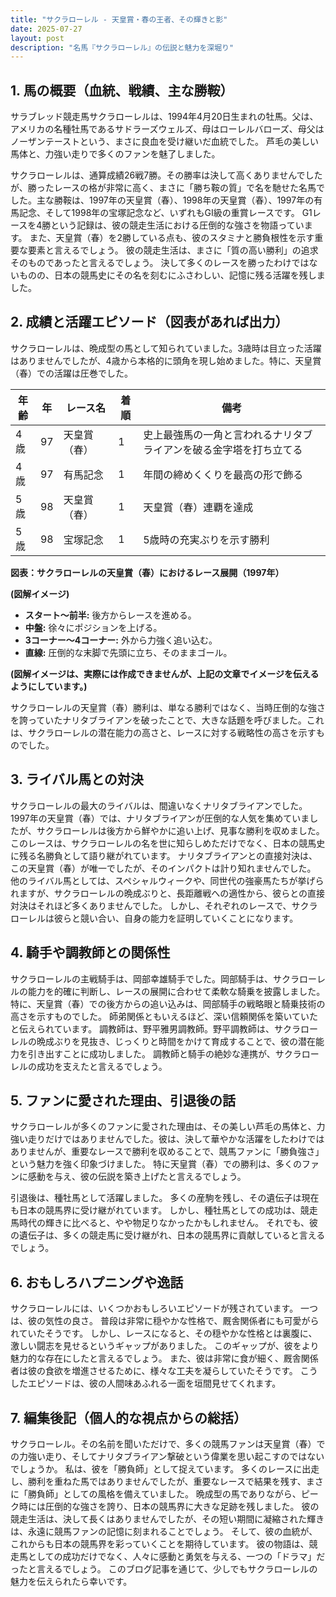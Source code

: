 ```yaml
---
title: "サクラローレル - 天皇賞・春の王者、その輝きと影"
date: 2025-07-27
layout: post
description: "名馬『サクラローレル』の伝説と魅力を深堀り"
---
```


## 1. 馬の概要（血統、戦績、主な勝鞍）

サラブレッド競走馬サクラローレルは、1994年4月20日生まれの牡馬。父は、アメリカの名種牡馬であるサドラーズウェルズ、母はローレルバローズ、母父はノーザンテーストという、まさに良血を受け継いだ血統でした。  芦毛の美しい馬体と、力強い走りで多くのファンを魅了しました。

サクラローレルは、通算成績26戦7勝。その勝率は決して高くありませんでしたが、勝ったレースの格が非常に高く、まさに「勝ち鞍の質」で名を馳せた名馬でした。主な勝鞍は、1997年の天皇賞（春）、1998年の天皇賞（春）、1997年の有馬記念、そして1998年の宝塚記念など、いずれもGI級の重賞レースです。  G1レースを4勝という記録は、彼の競走生活における圧倒的な強さを物語っています。  また、天皇賞（春）を2勝している点も、彼のスタミナと勝負根性を示す重要な要素と言えるでしょう。 彼の競走生活は、まさに「質の高い勝利」の追求そのものであったと言えるでしょう。  決して多くのレースを勝ったわけではないものの、日本の競馬史にその名を刻むにふさわしい、記憶に残る活躍を残しました。


## 2. 成績と活躍エピソード（図表があれば出力）

サクラローレルは、晩成型の馬として知られていました。3歳時は目立った活躍はありませんでしたが、4歳から本格的に頭角を現し始めました。特に、天皇賞（春）での活躍は圧巻でした。

| 年齢 | 年 | レース名             | 着順 | 備考                               |
|-----|----|----------------------|-----|------------------------------------|
| 4歳 | 97 | 天皇賞（春）         | 1   | 史上最強馬の一角と言われるナリタブライアンを破る金字塔を打ち立てる |
| 4歳 | 97 | 有馬記念             | 1   | 年間の締めくくりを最高の形で飾る     |
| 5歳 | 98 | 天皇賞（春）         | 1   | 天皇賞（春）連覇を達成             |
| 5歳 | 98 | 宝塚記念             | 1   | 5歳時の充実ぶりを示す勝利          |


**図表：サクラローレルの天皇賞（春）におけるレース展開（1997年）**

**(図解イメージ)**

* **スタート～前半:** 後方からレースを進める。
* **中盤:** 徐々にポジションを上げる。
* **3コーナー～4コーナー:** 外から力強く追い込む。
* **直線:** 圧倒的な末脚で先頭に立ち、そのままゴール。

**(図解イメージは、実際には作成できませんが、上記の文章でイメージを伝えるようにしています。)**

サクラローレルの天皇賞（春）勝利は、単なる勝利ではなく、当時圧倒的な強さを誇っていたナリタブライアンを破ったことで、大きな話題を呼びました。これは、サクラローレルの潜在能力の高さと、レースに対する戦略性の高さを示すものでした。


## 3. ライバル馬との対決

サクラローレルの最大のライバルは、間違いなくナリタブライアンでした。  1997年の天皇賞（春）では、ナリタブライアンが圧倒的な人気を集めていましたが、サクラローレルは後方から鮮やかに追い上げ、見事な勝利を収めました。このレースは、サクラローレルの名を世に知らしめただけでなく、日本の競馬史に残る名勝負として語り継がれています。  ナリタブライアンとの直接対決は、この天皇賞（春）が唯一でしたが、そのインパクトは計り知れませんでした。  他のライバル馬としては、スペシャルウィークや、同世代の強豪馬たちが挙げられますが、サクラローレルの晩成ぶりと、長距離戦への適性から、彼らとの直接対決はそれほど多くありませんでした。  しかし、それぞれのレースで、サクラローレルは彼らと競い合い、自身の能力を証明していくことになります。


## 4. 騎手や調教師との関係性

サクラローレルの主戦騎手は、岡部幸雄騎手でした。岡部騎手は、サクラローレルの能力を的確に判断し、レースの展開に合わせて柔軟な騎乗を披露しました。特に、天皇賞（春）での後方からの追い込みは、岡部騎手の戦略眼と騎乗技術の高さを示すものでした。  師弟関係ともいえるほど、深い信頼関係を築いていたと伝えられています。  調教師は、野平雅男調教師。野平調教師は、サクラローレルの晩成ぶりを見抜き、じっくりと時間をかけて育成することで、彼の潜在能力を引き出すことに成功しました。  調教師と騎手の絶妙な連携が、サクラローレルの成功を支えたと言えるでしょう。


## 5. ファンに愛された理由、引退後の話

サクラローレルが多くのファンに愛された理由は、その美しい芦毛の馬体と、力強い走りだけではありませんでした。彼は、決して華やかな活躍をしたわけではありませんが、重要なレースで勝利を収めることで、競馬ファンに「勝負強さ」という魅力を強く印象づけました。  特に天皇賞（春）での勝利は、多くのファンに感動を与え、彼の伝説を築き上げたと言えるでしょう。

引退後は、種牡馬として活躍しました。  多くの産駒を残し、その遺伝子は現在も日本の競馬界に受け継がれています。  しかし、種牡馬としての成功は、競走馬時代の輝きに比べると、やや物足りなかったかもしれません。  それでも、彼の遺伝子は、多くの競走馬に受け継がれ、日本の競馬界に貢献していると言えるでしょう。


## 6. おもしろハプニングや逸話

サクラローレルには、いくつかおもしろいエピソードが残されています。  一つは、彼の気性の良さ。  普段は非常に穏やかな性格で、厩舎関係者にも可愛がられていたそうです。  しかし、レースになると、その穏やかな性格とは裏腹に、激しい闘志を見せるというギャップがありました。  このギャップが、彼をより魅力的な存在にしたと言えるでしょう。  また、彼は非常に食が細く、厩舎関係者は彼の食欲を増進させるために、様々な工夫を凝らしていたそうです。  こうしたエピソードは、彼の人間味あふれる一面を垣間見せてくれます。


## 7. 編集後記（個人的な視点からの総括）

サクラローレル。その名前を聞いただけで、多くの競馬ファンは天皇賞（春）での力強い走り、そしてナリタブライアン撃破という偉業を思い起こすのではないでしょうか。  私は、彼を「勝負師」として捉えています。  多くのレースに出走し、勝利を重ねた馬ではありませんでしたが、重要なレースで結果を残す、まさに「勝負師」としての風格を備えていました。  晩成型の馬でありながら、ピーク時には圧倒的な強さを誇り、日本の競馬界に大きな足跡を残しました。  彼の競走生活は、決して長くはありませんでしたが、その短い期間に凝縮された輝きは、永遠に競馬ファンの記憶に刻まれることでしょう。  そして、彼の血統が、これからも日本の競馬界を彩っていくことを期待しています。  彼の物語は、競走馬としての成功だけでなく、人々に感動と勇気を与える、一つの「ドラマ」だったと言えるでしょう。  このブログ記事を通じて、少しでもサクラローレルの魅力を伝えられたら幸いです。
